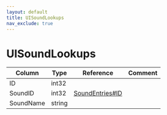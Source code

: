 ```yaml
---
layout: default
title: UISoundLookups
nav_exclude: true
---
```

# UISoundLookups

| Column | Type | Reference | Comment |
|--------|------|-----------|---------|
|ID|int32|||
|SoundID|int32|[SoundEntries#ID](SoundEntries)||
|SoundName|string|||
